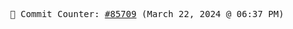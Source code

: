 <p align="center">
    <samp>
        📮 Commit Counter: <a href="https://github.com/Javascript-void0/Javascript-void0/commits/main">#85709</a> (March 22, 2024 @ 06:37 PM)
    </samp>
</p>